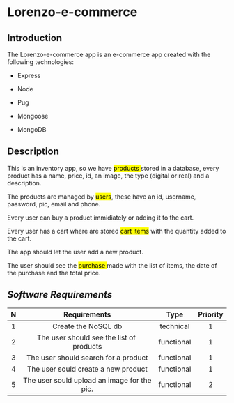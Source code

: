 # Lorenzo-e-commerce

## Introduction

The Lorenzo-e-commerce app is an e-commerce app created with the following technologies:

- Express

- Node

- Pug

- Mongoose

- MongoDB

## 

## Description

This is an inventory app, so we have <mark>products </mark> stored in a database, every product has a name, price, id, an image, the type (digital or real) and a description.

The products are managed by <mark>users</mark>, these have an id, username, password, pic, email and phone.

Every user can buy a product immidiately or adding it to the cart.

Every user has a cart where are stored <mark>cart items</mark> with the quantity added to the cart.

The app should let the user add a new product.

The user should see the <mark>purchase </mark> made with the list of items, the date of the purchase and the total price.  

## 

## ***Software Requirements***

| **N** | **Requirements**                            | **Type**   | **Priority** |
|:-----:|:-------------------------------------------:|:----------:|:------------:|
| 1     | Create the NoSQL db                         | technical  | 1            |
| 2     | The user should see the list of  products   | functional | 1            |
| 3     | The user should search for a product        | functional | 1            |
| 4     | The user sould create a new product         | functional | 1            |
| 5     | The user sould upload an image for the pic. | functional | 2            |














